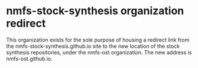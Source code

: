 # nmfs-stock-synthesis organization redirect

This organization exists for the sole purpose of housing a redirect link from the nmfs-stock-synthesis.github.io site to the new location of the stock synthesis repositories, under the nmfs-ost organization. The new address is nmfs-ost.github.io.

